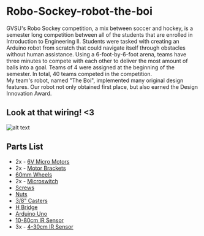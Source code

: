 # Robo-Sockey-robot-the-boi

GVSU's Robo Sockey competition, a mix between soccer and hockey, is a semester long competition between all of the students that are enrolled in Introduction to Engineering II. Students were tasked with creating an Arduino robot from scratch that could navigate itself through obstacles without human assistance. Using a 6-foot-by-6-foot arena, teams have three minutes to compete with each other to deliver the most amount of balls into a goal. Teams of 4 were assigned at the beginning of the semester. In total, 40 teams competed in the competition.  
My team's robot, named "The Boi", implemented many original design features. Our robot not only obtained first place, but also earned the Design Innovation Award.

## Look at that wiring! <3
![alt text](https://i.imgur.com/jiaLRZP.jpg "The Boi")

## Parts List
* 2x - [6V Micro Motors](https://www.pololu.com/product/1101 "Pololu - 6V Motors")
* 2x - [Motor Brackets](https://www.pololu.com/product/989 "Pololu - Brackets")
* [60mm Wheels](https://www.pololu.com/product/1421 "Pololu - Wheels")
* 2x - [Microswitch](https://www.pololu.com/product/1403 "Pololu - Microswitches")
* [Screws](https://www.pololu.com/product/2716 "Pololu - Screws")
* [Nuts](https://www.pololu.com/product/1067 "Pololu - Nuts")
* [3/8" Casters](https://www.pololu.com/product/951 "Pololu - Casters")
* [H Bridge](https://www.ebay.com/p/L298n-DC-Stepper-Motor-Driver-Module-Dual-H-Bridge-Control-Board-for-Arduino-OEG/925697857?iid=113215146582 "Ebay - H Bridge")
* [Arduino Uno](https://www.amazon.com/Elegoo-EL-CB-001-ATmega328P-ATMEGA16U2-Arduino/dp/B01EWOE0UU/ref=sr_1_4?keywords=arduino+uno&qid=1557781051&s=gateway&sr=8-4 "Amazon - Arduino Uno")
* [10-80cm IR Sensor](https://www.pololu.com/product/136 "Pololu - IR Sensor")
* 3x - [4-30cm IR Sensor](https://www.pololu.com/product/2464 "Pololu - IR Sensor")
